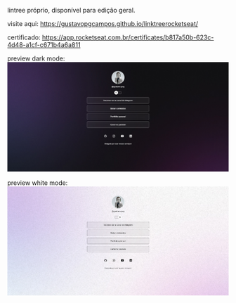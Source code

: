 lintree próprio, disponível para edição geral.

visite aqui: 
https://gustavopgcampos.github.io/linktreerocketseat/

certificado:
https://app.rocketseat.com.br/certificates/b817a50b-623c-4d48-a1cf-c671b4a6a811

preview dark mode: 
![Página modo preto linktree](./assets/exemplo.png)

preview white mode: 
![Página modo branco linktree](./assets/exemplo2.png)
